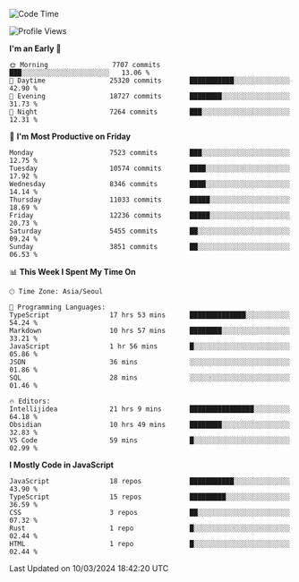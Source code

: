 <!--START_SECTION:waka-->
![Code Time](http://img.shields.io/badge/Code%20Time-5%2C755%20hrs%2021%20mins-blue)

![Profile Views](http://img.shields.io/badge/Profile%20Views-0-blue)

**I'm an Early 🐤** 

```text
🌞 Morning                7707 commits        ███░░░░░░░░░░░░░░░░░░░░░░   13.06 % 
🌆 Daytime                25320 commits       ███████████░░░░░░░░░░░░░░   42.90 % 
🌃 Evening                18727 commits       ████████░░░░░░░░░░░░░░░░░   31.73 % 
🌙 Night                  7264 commits        ███░░░░░░░░░░░░░░░░░░░░░░   12.31 % 
```
📅 **I'm Most Productive on Friday** 

```text
Monday                   7523 commits        ███░░░░░░░░░░░░░░░░░░░░░░   12.75 % 
Tuesday                  10574 commits       ████░░░░░░░░░░░░░░░░░░░░░   17.92 % 
Wednesday                8346 commits        ████░░░░░░░░░░░░░░░░░░░░░   14.14 % 
Thursday                 11033 commits       █████░░░░░░░░░░░░░░░░░░░░   18.69 % 
Friday                   12236 commits       █████░░░░░░░░░░░░░░░░░░░░   20.73 % 
Saturday                 5455 commits        ██░░░░░░░░░░░░░░░░░░░░░░░   09.24 % 
Sunday                   3851 commits        ██░░░░░░░░░░░░░░░░░░░░░░░   06.53 % 
```


📊 **This Week I Spent My Time On** 

```text
🕑︎ Time Zone: Asia/Seoul

💬 Programming Languages: 
TypeScript               17 hrs 53 mins      ██████████████░░░░░░░░░░░   54.24 % 
Markdown                 10 hrs 57 mins      ████████░░░░░░░░░░░░░░░░░   33.21 % 
JavaScript               1 hr 56 mins        █░░░░░░░░░░░░░░░░░░░░░░░░   05.86 % 
JSON                     36 mins             ░░░░░░░░░░░░░░░░░░░░░░░░░   01.86 % 
SQL                      28 mins             ░░░░░░░░░░░░░░░░░░░░░░░░░   01.46 % 

🔥 Editors: 
Intellijidea             21 hrs 9 mins       ████████████████░░░░░░░░░   64.18 % 
Obsidian                 10 hrs 49 mins      ████████░░░░░░░░░░░░░░░░░   32.83 % 
VS Code                  59 mins             █░░░░░░░░░░░░░░░░░░░░░░░░   02.99 % 
```

**I Mostly Code in JavaScript** 

```text
JavaScript               18 repos            ███████████░░░░░░░░░░░░░░   43.90 % 
TypeScript               15 repos            █████████░░░░░░░░░░░░░░░░   36.59 % 
CSS                      3 repos             ██░░░░░░░░░░░░░░░░░░░░░░░   07.32 % 
Rust                     1 repo              █░░░░░░░░░░░░░░░░░░░░░░░░   02.44 % 
HTML                     1 repo              █░░░░░░░░░░░░░░░░░░░░░░░░   02.44 % 
```




 Last Updated on 10/03/2024 18:42:20 UTC
<!--END_SECTION:waka-->
